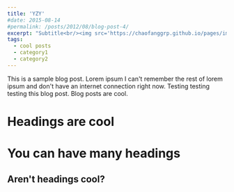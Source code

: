 ```yaml
---
title: 'YZY'
#date: 2015-08-14
#permalink: /posts/2012/08/blog-post-4/
excerpt: "Subtitle<br/><img src='https://chaofanggrp.github.io/pages/images/YZY.png'>"
tags:
  - cool posts
  - category1
  - category2
---
```


This is a sample blog post. Lorem ipsum I can't remember the rest of lorem ipsum and don't have an internet connection right now. Testing testing testing this blog post. Blog posts are cool.

Headings are cool
======

You can have many headings
======

Aren't headings cool?
------

